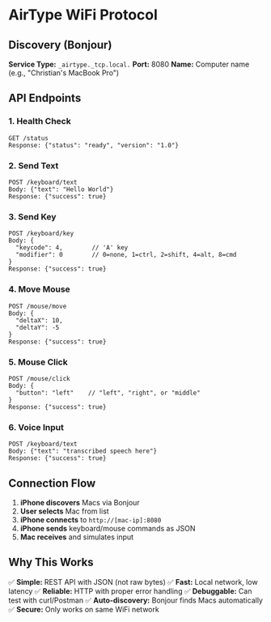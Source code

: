 # AirType WiFi Protocol

## Discovery (Bonjour)

**Service Type:** `_airtype._tcp.local.`
**Port:** 8080
**Name:** Computer name (e.g., "Christian's MacBook Pro")

## API Endpoints

### 1. Health Check
```
GET /status
Response: {"status": "ready", "version": "1.0"}
```

### 2. Send Text
```
POST /keyboard/text
Body: {"text": "Hello World"}
Response: {"success": true}
```

### 3. Send Key
```
POST /keyboard/key
Body: {
  "keycode": 4,        // 'A' key
  "modifier": 0        // 0=none, 1=ctrl, 2=shift, 4=alt, 8=cmd
}
Response: {"success": true}
```

### 4. Move Mouse
```
POST /mouse/move
Body: {
  "deltaX": 10,
  "deltaY": -5
}
Response: {"success": true}
```

### 5. Mouse Click
```
POST /mouse/click
Body: {
  "button": "left"    // "left", "right", or "middle"
}
Response: {"success": true}
```

### 6. Voice Input
```
POST /keyboard/text
Body: {"text": "transcribed speech here"}
Response: {"success": true}
```

## Connection Flow

1. **iPhone discovers** Macs via Bonjour
2. **User selects** Mac from list
3. **iPhone connects** to `http://[mac-ip]:8080`
4. **iPhone sends** keyboard/mouse commands as JSON
5. **Mac receives** and simulates input

## Why This Works

✅ **Simple:** REST API with JSON (not raw bytes)
✅ **Fast:** Local network, low latency
✅ **Reliable:** HTTP with proper error handling
✅ **Debuggable:** Can test with curl/Postman
✅ **Auto-discovery:** Bonjour finds Macs automatically
✅ **Secure:** Only works on same WiFi network
